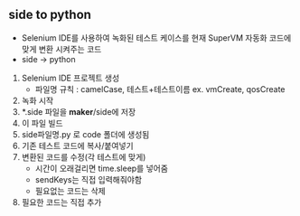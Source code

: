 ## side to python ##
* Selenium IDE를 사용하여 녹화된 테스트 케이스를 현재 SuperVM 자동화 코드에 맞게 변환 시켜주는 코드
* side -> python


1. Selenium IDE 프로젝트 생성
   * 파일명 규칙 : camelCase, 테스트+테스트이름 ex. vmCreate, qosCreate
2. 녹화 시작
3. *.side 파일을 __maker__/side에 저장
4. 이 파일 빌드
5. side파일명.py 로 code 폴더에 생성됨
6. 기존 테스트 코드에 복사/붙여넣기
7. 변환된 코드를 수정(각 테스트에 맞게)
    * 시간이 오래걸리면 time.sleep를 넣어줌
    * sendKeys는 직접 입력해줘야함
    * 필요없는 코드는 삭제
8. 필요한 코드는 직접 추가
